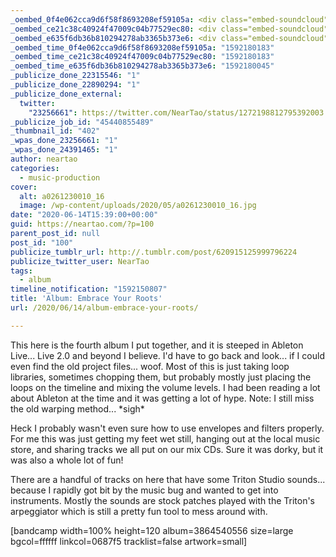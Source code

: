 ```yaml
---
_oembed_0f4e062cca9d6f58f8693208ef59105a: <div class="embed-soundcloud"><iframe title="BB 281 - Where I Belong by NearTao" width="500" height="400" scrolling="no" frameborder="no" src="https://w.soundcloud.com/player/?visual=true&url=https%3A%2F%2Fapi.soundcloud.com%2Ftracks%2F839108563&show_artwork=true&maxwidth=500&maxheight=750&dnt=1"></iframe></div>
_oembed_ce21c38c40924f47009c04b77529ec80: <div class="embed-soundcloud"><iframe title="Doh Fresh by NearTao" width="500" height="400" scrolling="no" frameborder="no" src="https://w.soundcloud.com/player/?visual=true&url=https%3A%2F%2Fapi.soundcloud.com%2Ftracks%2F839185642&show_artwork=true&maxwidth=500&maxheight=750&dnt=1"></iframe></div>
_oembed_e635f6db36b810294278ab3365b373e6: <div class="embed-soundcloud"><iframe title="BB 278 - Bahia Destiny by NearTao" width="500" height="400" scrolling="no" frameborder="no" src="https://w.soundcloud.com/player/?visual=true&url=https%3A%2F%2Fapi.soundcloud.com%2Ftracks%2F822495652&show_artwork=true&maxwidth=500&maxheight=750&dnt=1"></iframe></div>
_oembed_time_0f4e062cca9d6f58f8693208ef59105a: "1592180183"
_oembed_time_ce21c38c40924f47009c04b77529ec80: "1592180183"
_oembed_time_e635f6db36b810294278ab3365b373e6: "1592180045"
_publicize_done_22315546: "1"
_publicize_done_22890294: "1"
_publicize_done_external:
  twitter:
    "23256661": https://twitter.com/NearTao/status/1272198812795392003
_publicize_job_id: "45440855489"
_thumbnail_id: "402"
_wpas_done_23256661: "1"
_wpas_done_24391465: "1"
author: neartao
categories:
  - music-production
cover:
  alt: a0261230010_16
  image: /wp-content/uploads/2020/05/a0261230010_16.jpg
date: "2020-06-14T15:39:00+00:00"
guid: https://neartao.com/?p=100
parent_post_id: null
post_id: "100"
publicize_tumblr_url: http://.tumblr.com/post/620915125999796224
publicize_twitter_user: NearTao
tags:
  - album
timeline_notification: "1592150807"
title: 'Album: Embrace Your Roots'
url: /2020/06/14/album-embrace-your-roots/

---
```

This here is the fourth album I put together, and it is steeped in Ableton Live... Live 2.0 and beyond I believe. I'd have to go back and look... if I could even find the old project files... woof. Most of this is just taking loop libraries, sometimes chopping them, but probably mostly just placing the loops on the timeline and mixing the volume levels. I had been reading a lot about Ableton at the time and it was getting a lot of hype. Note: I still miss the old warping method... \*sigh\*

Heck I probably wasn't even sure how to use envelopes and filters properly. For me this was just getting my feet wet still, hanging out at the local music store, and sharing tracks we all put on our mix CDs. Sure it was dorky, but it was also a whole lot of fun!

There are a handful of tracks on here that have some Triton Studio sounds... because I rapidly got bit by the music bug and wanted to get into instruments. Mostly the sounds are stock patches played with the Triton's arpeggiator which is still a pretty fun tool to mess around with.

\[bandcamp width=100% height=120 album=3864540556 size=large bgcol=ffffff linkcol=0687f5 tracklist=false artwork=small\]
